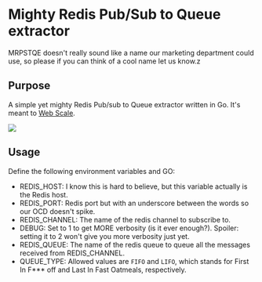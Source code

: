# Mighty Redis Pub/Sub to Queue extractor

MRPSTQE doesn't really sound like a name our marketing department
could use, so please if you can think of a cool name let us know.z

## Purpose

A simple yet mighty Redis Pub/sub to Queue extractor written in Go.
It's meant to [Web Scale](https://www.youtube.com/watch?v=b2F-DItXtZs).

[![](https://mermaid.ink/img/pako:eNo1jk0OgjAQRq_SzEoTuEAXJhBJXGCCraysi4aO2mhbUsrCAHe3VZzVl3lvfibonEKgcPeyf5CaCStCcWGo9HAleb6bm7acSbk5soafT9U28fILeAKFsCTWr1M3LT8Q5wlLYSbVukdYyMCgN1KreGpKMwLCAw0KoDEq6Z8ChF2iN_ZKBqyUDs4DvcnXgBnIMTj-th3Q4Ef8S3st49tmtZYPmaFCQg)](https://mermaid-js.github.io/mermaid-live-editor/edit#pako:eNo1jk0OgjAQRq_SzEoTuEAXJhBJXGCCraysi4aO2mhbUsrCAHe3VZzVl3lvfibonEKgcPeyf5CaCStCcWGo9HAleb6bm7acSbk5soafT9U28fILeAKFsCTWr1M3LT8Q5wlLYSbVukdYyMCgN1KreGpKMwLCAw0KoDEq6Z8ChF2iN_ZKBqyUDs4DvcnXgBnIMTj-th3Q4Ef8S3st49tmtZYPmaFCQg)


## Usage

Define the following environment variables and GO:

- REDIS_HOST: I know this is hard to believe, but this variable
actually is the Redis host.
- REDIS_PORT: Redis port but with an underscore between the
words so our OCD doesn't spike.
- REDIS_CHANNEL: The name of the redis channel to subscribe to.
- DEBUG: Set to 1 to get MORE verbosity (is it ever enough?).
Spoiler: setting it to 2 won't give you more verbosity just yet.
- REDIS_QUEUE: The name of the redis queue to queue all
the messages received from REDIS_CHANNEL.
- QUEUE_TYPE: Allowed values are `FIFO` and `LIFO`, which stands
for First In F*** off and Last In Fast Oatmeals, respectively.
